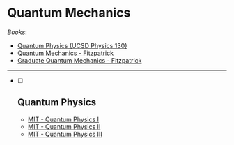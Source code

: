 # Quantum Mechanics

_Books_:

- [Quantum Physics (UCSD Physics 130)](https://quantummechanics.ucsd.edu/ph130a/130_notes/130_notes.html)
- [Quantum Mechanics - Fitzpatrick](https://farside.ph.utexas.edu/teaching/qmech/Quantum/Quantum.html)
- [Graduate Quantum Mechanics - Fitzpatrick](https://farside.ph.utexas.edu/teaching/qm/Quantum/index.html)

---

- [ ] ## Quantum Physics
  - [MIT - Quantum Physics I](https://ocw.mit.edu/courses/8-04-quantum-physics-i-spring-2016/pages/video-lectures/)
  - [MIT - Quantum Physics II](https://ocw.mit.edu/courses/8-05-quantum-physics-ii-fall-2013/pages/syllabus/)
  - [MIT - Quantum Physics III](https://ocw.mit.edu/courses/8-06-quantum-physics-iii-spring-2018/pages/syllabus/)
